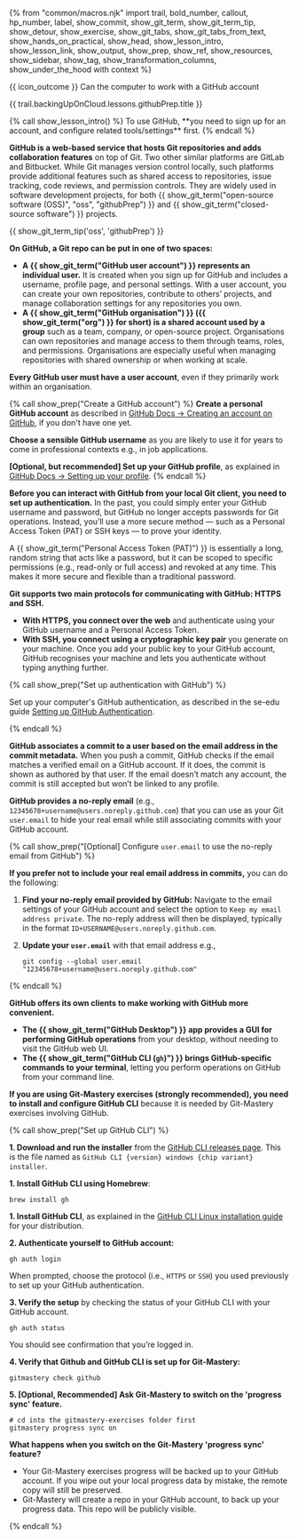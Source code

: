 {% from "common/macros.njk" import trail, bold_number, callout, hp_number, label, show_commit, show_git_term, show_git_term_tip, show_detour, show_exercise, show_git_tabs, show_git_tabs_from_text, show_hands_on_practical, show_head, show_lesson_intro, show_lesson_link, show_output, show_prep, show_ref, show_resources, show_sidebar, show_tag, show_transformation_columns, show_under_the_hood with context %}

<span id="prereqs"></span>

<span id="outcomes">{{ icon_outcome }} Can the computer to work with a GitHub account</span>

<span id="title">{{ trail.backingUpOnCloud.lessons.githubPrep.title }}</span>

<div id="body">
{% call show_lesson_intro() %}
To use GitHub, **you need to sign up for an account, and configure related tools/settings** first.
{% endcall %}

**GitHub is a web-based service that hosts Git repositories and adds collaboration features** on top of Git. Two other similar platforms are GitLab and Bitbucket. While Git manages version control locally, such platforms provide additional features such as shared access to repositories, issue tracking, code reviews, and permission controls. They are widely used in software development projects, for both {{ show_git_term("open-source software (OSS)", "oss", "githubPrep") }} and {{ show_git_term("closed-source software") }} projects.

{{ show_git_term_tip('oss', 'githubPrep') }}


**On GitHub, a Git repo can be put in one of two spaces:**

* **A {{ show_git_term("GitHub user account") }} represents an individual user.** It is created when you sign up for GitHub and includes a username, profile page, and personal settings. With a user account, you can create your own repositories, contribute to others’ projects, and manage collaboration settings for any repositories you own.
* **A {{ show_git_term("GitHub organisation") }} ({{ show_git_term("org") }} for short) is a shared account used by a group** such as a team, company, or open-source project. Organisations can own repositories and manage access to them through teams, roles, and permissions. Organisations are especially useful when managing repositories with shared ownership or when working at scale.

**Every GitHub user must have a user account**, even if they primarily work within an organisation.

{% call show_prep("Create a GitHub account") %}
**Create a personal GitHub account** as described in [GitHub Docs → Creating an account on GitHub](https://docs.github.com/en/get-started/start-your-journey/creating-an-account-on-github), if you don't have one yet.

<box type="tip" seamless>

**Choose a sensible GitHub username** as you are likely to use it for years to come in professional contexts e.g., in job applications.
</box>

**[Optional, but recommended] Set up your GitHub profile**, as explained in [GitHub Docs → Setting up your profile](https://docs.github.com/en/get-started/start-your-journey/setting-up-your-profile).
{% endcall %}<!-- show_prep GitHub account -->

**Before you can interact with GitHub from your local Git client, you need to set up authentication.**  In the past, you could simply enter your GitHub username and password, but GitHub no longer accepts passwords for Git operations. Instead, you’ll use a more secure method — such as a Personal Access Token (PAT) or SSH keys — to prove your identity.

<box type="info" seamless>

A {{ show_git_term("Personal Access Token (PAT)") }} is essentially a long, random string that acts like a password, but it can be scoped to specific permissions (e.g., read-only or full access) and revoked at any time. This makes it more secure and flexible than a traditional password.
</box>

**Git supports two main protocols for communicating with GitHub: HTTPS and SSH.**

* **With HTTPS, you connect over the web** and authenticate using your GitHub username and a Personal Access Token.
* **With SSH, you connect using a cryptographic key pair** you generate on your machine. Once you add your public key to your GitHub account, GitHub recognises your machine and lets you authenticate without typing anything further.

{% call show_prep("Set up authentication with GitHub") %}

Set up your computer's GitHub authentication, as described in the se-edu guide [Setting up GitHub Authentication](https://se-education.org/guides/tutorials/githubAuthentication.html).

{% endcall %}<!-- show_prep GitHub authentication -->


**GitHub associates a commit to a user based on the email address in the commit metadata.** When you push a commit, GitHub checks if the email matches a verified email on a GitHub account. If it does, the commit is shown as authored by that user. If the email doesn’t match any account, the commit is still accepted but won’t be linked to any profile.

**GitHub provides a no-reply email** (e.g., `12345678+username@users.noreply.github.com`) that you can use as your Git `user.email` to hide your real email while still associating commits with your GitHub account.

{% call show_prep("[Optional] Configure `user.email` to use the no-reply email from GitHub") %}

**If you prefer not to include your real email address in commits,** you can do the following:

1. **Find your no-reply email provided by GitHub:**  Navigate to the email settings of your GitHub account and select the option to `Keep my email address private`. The no-reply address will then be displayed, typically in the format `ID+USERNAME@users.noreply.github.com`.<br>
   <pic src="images/seeNoReplyEmail.png"/>

1. **Update your `user.email`** with that email address e.g.,
   ```bash{.no-line-numbers}
   git config --global user.email "12345678+username@users.noreply.github.com"
   ```
{% endcall %}<!-- show_prep use a no-reply email -->

**GitHub offers its own clients to make working with GitHub more convenient.**

* **The {{ show_git_term("GitHub Desktop") }} app provides a GUI for performing GitHub operations** from your desktop, without needing to visit the GitHub web UI.
* **The {{ show_git_term("GitHub CLI (`gh`)") }} brings GitHub-specific commands to your terminal**, letting you perform operations on GitHub from your command line.

<div class="non-printable" tags="git-mastery">

**If you are using Git-Mastery exercises (strongly recommended), you need to install and configure GitHub CLI** because it is needed by Git-Mastery exercises involving GitHub.

{% call show_prep("Set up GitHub CLI") %}

<tabs>
  <tab header=":fab-windows: Windows">

**1. Download and run the installer** from the [GitHub CLI releases page](https://github.com/cli/cli/releases). This is the file named as `GitHub CLI {version} windows {chip variant} installer`.
  </tab>
  <tab header=":fab-apple: MacOS">

**1. Install GitHub CLI using Homebrew**:

```bash{.no-line-numbers}
brew install gh
```
  </tab>
  <tab header=":fab-linux: Linux">

**1. Install GitHub CLI**, as explained in the [GitHub CLI Linux installation guide](https://github.com/cli/cli/blob/trunk/docs/install_linux.md) for your distribution.
  </tab>
</tabs>



**2. Authenticate yourself to GitHub account:**
```bash{.no-line-numbers}
gh auth login
```

When prompted, choose the protocol (i.e., `HTTPS` or `SSH`) you used previously to set up your GitHub authentication.

**3. Verify the setup** by checking the status of your GitHub CLI with your GitHub account.

```bash{.no-line-numbers}
gh auth status
```
You should see confirmation that you’re logged in.

**4. Verify that Github and GitHub CLI is set up for Git-Mastery:**

```bash{.no-line-numbers}
gitmastery check github
```

**5. [Optional, Recommended] Ask Git-Mastery to switch on the 'progress sync' feature.**

```bash{.no-line-numbers}
# cd into the gitmastery-exercises folder first
gitmastery progress sync on
```

<box type="info" seamless>

**What happens when you switch on the Git-Mastery 'progress sync' feature?**

* Your Git-Mastery exercises progress will be backed up to your GitHub account. If you wipe out your local progress data by mistake, the remote copy will still be preserved.
* Git-Mastery will create a repo in your GitHub account, to back up your progress data. This repo will be publicly visible.

</box>
{% endcall %}<!-- show_prep GitHub CLI -->
</div><!-- non-printalbe GitHub CLI info -->

</div>

<div id="extras">
</div>
